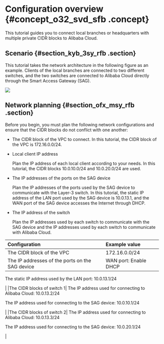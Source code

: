 # Configuration overview {#concept_o32_svd_sfb .concept}

This tutorial guides you to connect local branches or headquarters with multiple private CIDR blocks to Alibaba Cloud.

## Scenario {#section_kyb_3sy_rfb .section}

This tutorial takes the network architecture in the following figure as an example. Clients of the local branches are connected to two different switches, and the two switches are connected to Alibaba Cloud directly through the Smart Access Gateway \(SAG\).

![](http://static-aliyun-doc.oss-cn-hangzhou.aliyuncs.com/assets/img/41807/156376353921882_en-US.png)

## Network planning {#section_ofx_msy_rfb .section}

Before you begin, you must plan the following network configurations and ensure that the CIDR blocks do not conflict with one another:

-   The CIDR block of the VPC to connect. In this tutorial, the CIDR block of the VPC is 172.16.0.0/24.
-   Local client IP address

    Plan the IP address of each local client according to your needs. In this tutorial, the CIDR blocks 10.0.10.0/24 and 10.0.20.0/24 are used.

-   The IP addresses of the ports on the SAG device

    Plan the IP addresses of the ports used by the SAG device to communicate with the Layer-3 switch. In this tutorial, the static IP address of the LAN port used by the SAG device is 10.0.13.1, and the WAN port of the SAG device accesses the Internet through DHCP.

-   The IP address of the switch

    Plan the IP addresses used by each switch to communicate with the SAG device and the IP addresses used by each switch to communicate with Alibaba Cloud.


|Configuration|Example value|
|:------------|:------------|
|The CIDR block of the VPC|172.16.0.0/24|
|The IP addresses of the ports on the SAG device| WAN port: Enable DHCP

 The static IP address used by the LAN port: 10.0.13.1/24

 |
|The CIDR blocks of switch 1| The IP address used for connecting to Alibaba Cloud: 10.0.13.2/24

 The IP address used for connecting to the SAG device: 10.0.10.1/24

 |
|The CIDR blocks of switch 2| The IP address used for connecting to Alibaba Cloud: 10.0.13.3/24

 The IP address used for connecting to the SAG device: 10.0.20.1/24

 |

